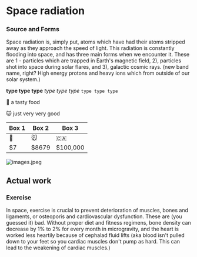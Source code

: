 # Space radiation
### Source and Forms

Space radiation is, simply put, atoms which have had their atoms stripped away as they approach the speed of light. This radiation is constantly flooding into space, and has three main forms when we encounter it. These are 1 - particles which are trapped in Earth's magnetic field, 2), particles shot into space during solar flares, and 3), galactic cosmic rays. (new band name, right? High energy protons and heavy ions which from outside of our solar system.)

**type type type**
_type type type_
`type type type`

:apple: a tasty food

:cat: just very very good

Box 1 | Box 2 | Box 3 |
---| ---| ---|
:banana: | :mouse: | :canada: |
$7 | $8679 | $100,000 |


![images.jpeg](images.jpeg)

## Actual work
### Exercise
In space, exercise is crucial to prevent deterioration of muscles, bones and ligaments, or osteoporis and cardiovascular dysfunction. These are (you guessed it) bad. Without proper diet and fitness regimens, bone density can decrease by 1% to 2% for every month in microgravity, and the heart is worked less heartily because of cephalad fluid lifts (aka blood isn't pulled down to your feet so you cardiac muscles don't pump as hard. This can lead to the weakening of cardiac muscles.)


